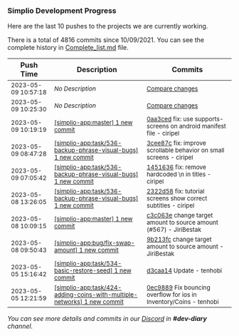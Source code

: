 
### Simplio Development Progress

Here are the last 10 pushes to the projects we are currently working.

There is a total of 4816 commits since 10/09/2021. You can see the complete history in
 [Complete_list.md](Complete_list.md) file.

| Push Time | Description | Commits |
| --- | --- | --- |
| <sub>2023-05-09 10:57:18</sub> | <sub>_No Description_</sub> | <sub>[Compare changes](https://github.com/SimplioOfficial/simplio-app/compare/3cee87c33723...5950f5c73e0e)</sub> |
| <sub>2023-05-09 10:25:30</sub> | <sub>_No Description_</sub> | <sub>[Compare changes](https://github.com/SimplioOfficial/simplio-app/compare/0ec9889ad5fc...995c0602389f)</sub> |
| <sub>2023-05-09 10:19:19</sub> | <sub>[[simplio-app:master] 1 new commit](https://github.com/SimplioOfficial/simplio-app/commit/0aa3ceda85183b37c992992b8d9e296789b08ccf)</sub> | <sub>[0aa3ced](https://github.com/SimplioOfficial/simplio-app/commit/0aa3ceda85183b37c992992b8d9e296789b08ccf) fix: use supports-screens on android manifest file - ciripel</sub> |
| <sub>2023-05-09 08:47:28</sub> | <sub>[[simplio-app:task/536\-backup\-phrase\-visual\-bugs] 1 new commit](https://github.com/SimplioOfficial/simplio-app/commit/3cee87c3372326a786d8560b1c81d60f5778c56d)</sub> | <sub>[3cee87c](https://github.com/SimplioOfficial/simplio-app/commit/3cee87c3372326a786d8560b1c81d60f5778c56d) fix: improve scrollable behavior on small screens - ciripel</sub> |
| <sub>2023-05-09 07:05:42</sub> | <sub>[[simplio-app:task/536\-backup\-phrase\-visual\-bugs] 1 new commit](https://github.com/SimplioOfficial/simplio-app/commit/1451636e8c1111300cdcee839bd06ca53f8200de)</sub> | <sub>[1451636](https://github.com/SimplioOfficial/simplio-app/commit/1451636e8c1111300cdcee839bd06ca53f8200de) fix: remove hardcoded \n in titles - ciripel</sub> |
| <sub>2023-05-08 13:26:05</sub> | <sub>[[simplio-app:task/536\-backup\-phrase\-visual\-bugs] 1 new commit](https://github.com/SimplioOfficial/simplio-app/commit/2322d58b3a2673270726f709ace6cbee3c54e186)</sub> | <sub>[2322d58](https://github.com/SimplioOfficial/simplio-app/commit/2322d58b3a2673270726f709ace6cbee3c54e186) fix: tutorial screens show correct subtitles - ciripel</sub> |
| <sub>2023-05-08 10:09:15</sub> | <sub>[[simplio-app:master] 1 new commit](https://github.com/SimplioOfficial/simplio-app/commit/c3c063e23212b7ff0d658de21e2200565e876947)</sub> | <sub>[c3c063e](https://github.com/SimplioOfficial/simplio-app/commit/c3c063e23212b7ff0d658de21e2200565e876947) change target amount to source amount (#567) - JiriBestak</sub> |
| <sub>2023-05-08 09:50:43</sub> | <sub>[[simplio-app:bug/fix\-swap\-amount] 1 new commit](https://github.com/SimplioOfficial/simplio-app/commit/9b213fc48bd0e637fd5d0f2a840f03ad092b2fb8)</sub> | <sub>[9b213fc](https://github.com/SimplioOfficial/simplio-app/commit/9b213fc48bd0e637fd5d0f2a840f03ad092b2fb8) change target amount to source amount - JiriBestak</sub> |
| <sub>2023-05-05 15:16:42</sub> | <sub>[[simplio-app:task/534\-basic\-restore\-seed] 1 new commit](https://github.com/SimplioOfficial/simplio-app/commit/d3caa14c20f0ab17176be03f62d20eb0b189ee09)</sub> | <sub>[d3caa14](https://github.com/SimplioOfficial/simplio-app/commit/d3caa14c20f0ab17176be03f62d20eb0b189ee09) Update - tenhobi</sub> |
| <sub>2023-05-05 12:21:59</sub> | <sub>[[simplio-app:task/424\-adding\-coins\-with\-multiple\-networks] 1 new commit](https://github.com/SimplioOfficial/simplio-app/commit/0ec9889ad5fc442fcb2310142c9ceca7504b3965)</sub> | <sub>[0ec9889](https://github.com/SimplioOfficial/simplio-app/commit/0ec9889ad5fc442fcb2310142c9ceca7504b3965) Fix bouncing overflow for ios in Inventory/Coins - tenhobi</sub> |

_You can see more details and commits in our [Discord](https://discord.gg/aKhjuwZmdP) in **#dev-diary** channel._

